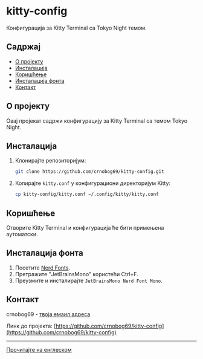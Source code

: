 # kitty-config

Конфигурација за Kitty Terminal са Tokyo Night темом.

## Садржај

- [О пројекту](#о-пројекту)
- [Инсталација](#инсталација)
- [Коришћење](#коришћење)
- [Инсталација фонта](#инсталација-фонта)
- [Контакт](#контакт)

## О пројекту

Овај пројекат садржи конфигурацију за Kitty Terminal са темом Tokyo Night.

## Инсталација

1. Клонирајте репозиторијум:
    ```bash
    git clone https://github.com/crnobog69/kitty-config.git
    ```
2. Копирајте `kitty.conf` у конфигурациони директоријум Kitty:
    ```bash
    cp kitty-config/kitty.conf ~/.config/kitty/kitty.conf
    ```

## Коришћење

Отворите Kitty Terminal и конфигурација ће бити примењена аутоматски.

## Инсталација фонта

1. Посетите [Nerd Fonts](https://github.com/ryanoasis/nerd-fonts/releases).
2. Претражите "JetBrainsMono" користећи Ctrl+F.
3. Преузмите и инсталирајте `JetBrainsMono Nerd Font Mono`.

## Контакт

crnobog69 - [твоја емаил адреса](mailto:твоја_емаил_адреса@example.com)

Линк до пројекта: [https://github.com/crnobog69/kitty-config](https://github.com/crnobog69/kitty-config)

---

[Прочитајте на енглеском](#readme-in-english)
